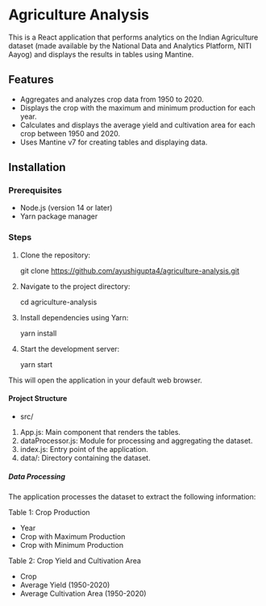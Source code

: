 # Agriculture Analysis

This is a React application that performs analytics on the Indian Agriculture dataset (made available by the National Data and Analytics Platform, NITI Aayog) and displays the results in tables using Mantine.

## Features

- Aggregates and analyzes crop data from 1950 to 2020.
- Displays the crop with the maximum and minimum production for each year.
- Calculates and displays the average yield and cultivation area for each crop between 1950 and 2020.
- Uses Mantine v7 for creating tables and displaying data.

## Installation

### Prerequisites

- Node.js (version 14 or later)
- Yarn package manager

### Steps

1. Clone the repository:

   git clone https://github.com/ayushigupta4/agriculture-analysis.git

2. Navigate to the project directory:

    cd agriculture-analysis

3. Install dependencies using Yarn:

    yarn install

4. Start the development server:

    yarn start

This will open the application in your default web browser.

#### Project Structure
- src/
1. App.js: Main component that renders the tables.
2. dataProcessor.js: Module for processing and aggregating the dataset.
3. index.js: Entry point of the application.
4. data/: Directory containing the dataset.


##### Data Processing
The application processes the dataset to extract the following information:

Table 1: Crop Production
- Year
- Crop with Maximum Production
- Crop with Minimum Production

Table 2: Crop Yield and Cultivation Area
- Crop
- Average Yield (1950-2020)
- Average Cultivation Area (1950-2020)


